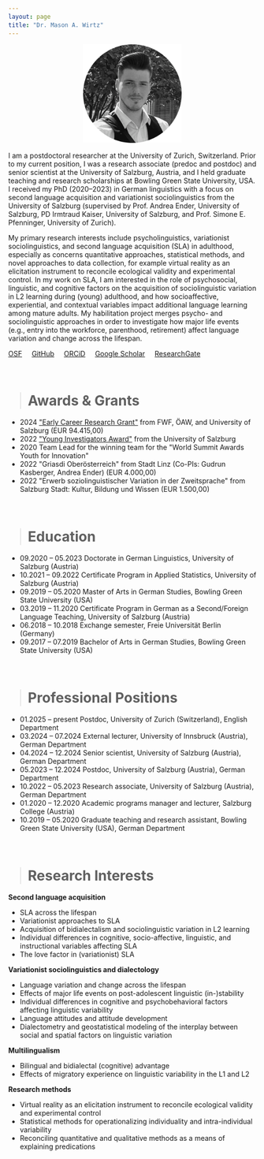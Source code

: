 ```yaml
---
layout: page
title: "Dr. Mason A. Wirtz"
---
```


<p align="center">
  <img width="200" height="200" src="/images/HomePhoto.png" />
</p>


I am a postdoctoral researcher at the University of Zurich, Switzerland. Prior to my current position, I was a research associate (predoc and postdoc) and senior scientist at the University of Salzburg, Austria, and I held graduate teaching and research scholarships at Bowling Green State University, USA. I received my PhD (2020–2023) in German linguistics with a focus on second language acquisition and variationist sociolinguistics from the University of Salzburg (supervised by Prof. Andrea Ender, University of Salzburg, PD Irmtraud Kaiser, University of Salzburg, and Prof. Simone E. Pfenninger, University of Zurich). 
 
My primary research interests include psycholinguistics, variationist sociolinguistics, and second language acquisition (SLA) in adulthood, especially as concerns quantitative approaches, statistical methods, and novel approaches to data collection, for example virtual reality as an elicitation instrument to reconcile ecological validity and experimental control. In my work on SLA, I am interested in the role of psychosocial, linguistic, and cognitive factors on the acquisition of sociolinguistic variation in L2 learning during (young) adulthood, and how socioaffective, experiential, and contextual variables impact additional language learning among mature adults. My habilitation project merges psycho- and sociolinguistic approaches in order to investigate how major life events (e.g., entry into the workforce, parenthood, retirement) affect language variation and change across the lifespan. 

[OSF](https://osf.io/gn4m7/)  &nbsp; &nbsp; [GitHub](https://github.com/MasonWirtz)  &nbsp; &nbsp; [ORCiD](https://orcid.org/0000-0002-9408-1993)  &nbsp; &nbsp; [Google Scholar](https://scholar.google.de/citations?user=XqXyTbwAAAAJ&hl=de)  &nbsp; &nbsp; [ResearchGate](https://www.researchgate.net/profile/Mason-Wirtz )


<br>

> # Awards & Grants

- 2024 ["Early Career Research Grant"](https://www.plus.ac.at/germanistik/forschung/midlife-zusaetzliches-sprachenlernen-im-mittleren-lebensalter/) from FWF, ÖAW, and University of Salzburg (EUR 94.415,00) 
- 2022 ["Young Investigators Award"](https://www.plus.ac.at/doctorate-school-plus/yia-young-investigators-award-en-de/award-winners-2022/) from the University of Salzburg
- 2020 Team Lead for the winning team for the "World Summit Awards Youth for Innovation"
- 2022 "Griasdi Oberösterreich" from Stadt Linz (Co-PIs: Gudrun Kasberger, Andrea Ender) (EUR 4.000,00)
- 2022 "Erwerb soziolinguistischer Variation in der Zweitsprache" from Salzburg Stadt: Kultur, Bildung und Wissen (EUR 1.500,00)


<br>

> # Education

- 09.2020 – 05.2023 Doctorate in German Linguistics, University of Salzburg (Austria)
- 10.2021 – 09.2022 Certificate Program in Applied Statistics, University of Salzburg (Austria)
- 09.2019 – 05.2020 Master of Arts in German Studies, Bowling Green State University (USA) 
- 03.2019 – 11.2020 Certificate Program in German as a Second/Foreign Language Teaching, University of Salzburg (Austria)
- 06.2018 – 10.2018 Exchange semester, Freie Universität Berlin (Germany)
- 09.2017 – 07.2019 Bachelor of Arts in German Studies, Bowling Green State University (USA) 


<br>

> # Professional Positions

- 01.2025 – present Postdoc, University of Zurich (Switzerland), English Department
- 03.2024 – 07.2024 External lecturer, University of Innsbruck (Austria), German Department
- 04.2024 – 12.2024 Senior scientist, University of Salzburg (Austria), German Department
- 05.2023 – 12.2024 Postdoc, University of Salzburg (Austria), German Department
- 10.2022 – 05.2023 Research associate, University of Salzburg (Austria), German Department
- 01.2020 – 12.2020 Academic programs manager and lecturer, Salzburg College (Austria)
- 10.2019 – 05.2020 Graduate teaching and research assistant, Bowling Green State University (USA), German Department


<br>

> # Research Interests

**Second language acquisition**
- SLA across the lifespan
- Variationist approaches to SLA
- Acquisition of bidialectalism and sociolinguistic variation in L2 learning
- Individual differences in cognitive, socio-affective, linguistic, and instructional variables affecting SLA
- The love factor in (variationist) SLA

**Variationist sociolinguistics and dialectology**
- Language variation and change across the lifespan 
- Effects of major life events on post-adolescent linguistic (in-)stability
- Individual differences in cognitive and psychobehavioral factors affecting linguistic variability 
- Language attitudes and attitude development
- Dialectometry and geostatistical modeling of the interplay between social and spatial factors on linguistic variation

**Multilingualism**
- Bilingual and bidialectal (cognitive) advantage
- Effects of migratory experience on linguistic variability in the L1 and L2

**Research methods**
- Virtual reality as an elicitation instrument to reconcile ecological validity and experimental control
- Statistical methods for operationalizing individuality and intra-individual variability
- Reconciling quantitative and qualitative methods as a means of explaining predications


